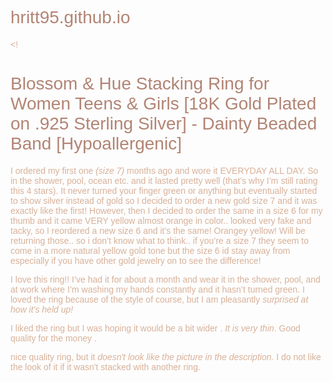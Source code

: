 # hritt95.github.io
<!<!DOCTYPE html>
<html>
<head>
  <title>Blossom & Hue Stacking Ring for Women Teens & Girls [18K Gold Plated on .925 Sterling Silver] - Dainty Beaded Band [Hypoallergenic]</title>
  <link rel="preconnect" href="https://fonts.gstatic.com">
<link href="https://fonts.googleapis.com/css2?family=Poppins:ital,wght@0,100;0,200;0,300;0,400;0,500;0,600;0,700;0,800;0,900;1,100;1,200;1,300;1,400;1,500;1,600;1,700;1,800;1,900&display=swap" rel="stylesheet">
  <style type="text/css">

body {background-color:515561;}
h1 {
  color: b28474;
  font-family:'Poppins', sans-serif;
  font-weight:400;
}
p {
color: d8b199;
font-family:'Poppins', sans-serif;
font-weight:300;
}

</style>
<h1> Blossom & Hue Stacking Ring for Women Teens & Girls [18K Gold Plated on .925 Sterling Silver] - Dainty Beaded Band [Hypoallergenic]</h1>

<p>I ordered my first one <i>(size 7)</i> months ago and wore it EVERYDAY ALL DAY. So in the shower, pool, ocean etc. and it lasted pretty well (that’s why I’m still rating this 4 stars). It never turned your finger green or anything but eventually started to show silver instead of gold so I decided to order a new gold size 7 and it was exactly like the first! However, then I decided to order the same in a size 6 for my thumb and it came VERY yellow almost orange in color.. looked very fake and tacky, so I reordered a new size 6 and it’s the same! Orangey yellow! Will be returning those.. so i don’t know what to think.. if you’re a size 7 they seem to come in a more natural yellow gold tone but the size 6 id stay away from especially if you have other gold jewelry on to see the difference!
</p>

<p>I love this ring!! I’ve had it for about a month and wear it in the shower, pool, and at work where I’m washing my hands constantly and it hasn’t turned green. I loved the ring because of the style of course, but I am pleasantly <i>surprised at how it’s held up!</i> </P>

<p>I liked the ring but I was hoping it would be a bit wider . <i>It is very thin</i>. Good quality for the money .</p>

<p>nice quality ring, but it <i>doesn't look like the picture in the description.</i> I do not like the look of it if it wasn't stacked with another ring.</p>
